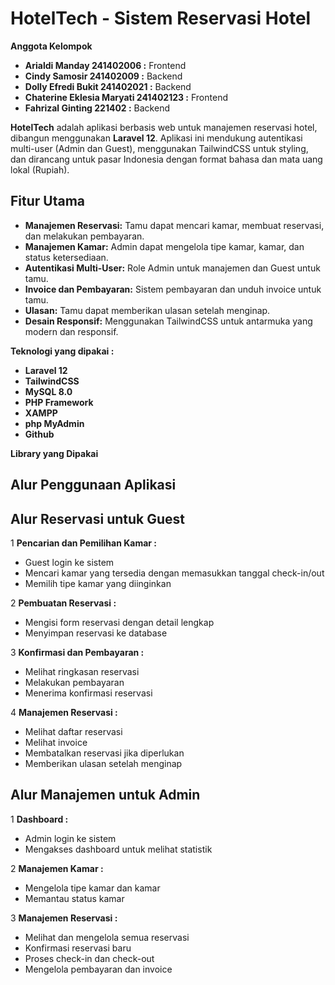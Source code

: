 # HotelTech - Sistem Reservasi Hotel

**Anggota Kelompok**
- **Arialdi Manday 241402006 :** Frontend 
- **Cindy Samosir  241402009 :** Backend
- **Dolly Efredi Bukit 241402021 :** Backend
- **Chaterine Eklesia Maryati 241402123 :** Frontend 
- **Fahrizal Ginting 221402 :** Backend

**HotelTech** adalah aplikasi berbasis web untuk manajemen reservasi hotel, dibangun menggunakan **Laravel 12**. Aplikasi ini mendukung autentikasi multi-user (Admin dan Guest), menggunakan TailwindCSS untuk styling, dan dirancang untuk pasar Indonesia dengan format bahasa dan mata uang lokal (Rupiah).

## Fitur Utama
- **Manajemen Reservasi:** Tamu dapat mencari kamar, membuat reservasi, dan melakukan pembayaran.
- **Manajemen Kamar:** Admin dapat mengelola tipe kamar, kamar, dan status ketersediaan.
- **Autentikasi Multi-User:** Role Admin untuk manajemen dan Guest untuk tamu.
- **Invoice dan Pembayaran:** Sistem pembayaran dan unduh invoice untuk tamu.
- **Ulasan:** Tamu dapat memberikan ulasan setelah menginap.
- **Desain Responsif:** Menggunakan TailwindCSS untuk antarmuka yang modern dan responsif.

**Teknologi yang dipakai :**
- **Laravel 12** 
- **TailwindCSS** 
- **MySQL 8.0**
- **PHP Framework**
- **XAMPP**
- **php MyAdmin**
- **Github**

**Library yang Dipakai**

## Alur Penggunaan Aplikasi

## Alur Reservasi untuk Guest
1 **Pencarian dan Pemilihan Kamar :**
- Guest login ke sistem
- Mencari kamar yang tersedia dengan memasukkan tanggal check-in/out
- Memilih tipe kamar yang diinginkan

2 **Pembuatan Reservasi :**
- Mengisi form reservasi dengan detail lengkap
- Menyimpan reservasi ke database

3 **Konfirmasi dan Pembayaran :**
- Melihat ringkasan reservasi
- Melakukan pembayaran
- Menerima konfirmasi reservasi
 
4 **Manajemen Reservasi :**
- Melihat daftar reservasi
- Melihat invoice
- Membatalkan reservasi jika diperlukan
- Memberikan ulasan setelah menginap

## Alur Manajemen untuk Admin
1 **Dashboard :**
- Admin login ke sistem
- Mengakses dashboard untuk melihat statistik

2 **Manajemen Kamar :**
- Mengelola tipe kamar dan kamar
- Memantau status kamar

3 **Manajemen Reservasi :** 
- Melihat dan mengelola semua reservasi
- Konfirmasi reservasi baru
- Proses check-in dan check-out
- Mengelola pembayaran dan invoice
